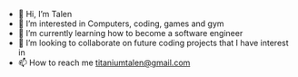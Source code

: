 - 👋 Hi, I’m Talen
- 👀 I’m interested in Computers, coding, games and gym
- 🌱 I’m currently learning how to become a software engineer
- 💞️ I’m looking to collaborate on future coding projects that I have interest in
- 📫 How to reach me titaniumtalen@gmail.com

<!---
Bigbluedragon/Bigbluedragon is a ✨ special ✨ repository because its `README.md` (this file) appears on your GitHub profile.
You can click the Preview link to take a look at your changes.
--->
